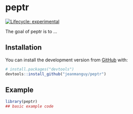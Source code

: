 
<!-- README.md is generated from README.Rmd. Please edit that file -->

# peptr

<!-- badges: start -->

[![Lifecycle:
experimental](https://img.shields.io/badge/lifecycle-experimental-orange.svg)](https://www.tidyverse.org/lifecycle/#experimental)
<!-- badges: end -->

The goal of peptr is to …

## Installation

You can install the development version from
[GitHub](https://github.com/) with:

``` r
# install.packages("devtools")
devtools::install_github("jeanmanguy/peptr")
```

## Example

<!-- This is a basic example which shows you how to solve a common problem: -->

``` r
library(peptr)
## basic example code
```
